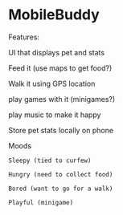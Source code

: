 # MobileBuddy

Features:

UI that displays pet and stats

Feed it (use maps to get food?)

Walk it using GPS location

play games with it (minigames?)

play music to make it happy

Store pet stats locally on phone

Moods

    Sleepy (tied to curfew)
    
    Hungry (need to collect food)
    
    Bored (want to go for a walk)
    
    Playful (minigame)
